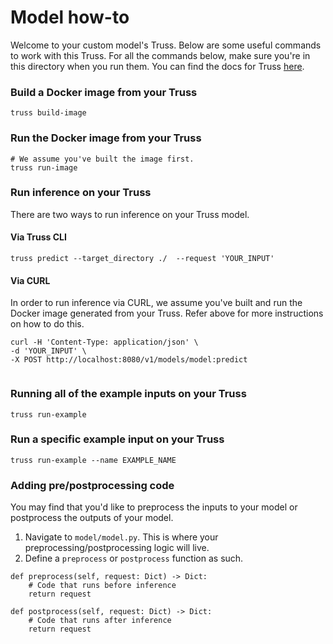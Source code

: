 
# Model how-to

Welcome to your custom model's Truss. Below are some useful commands to work with this Truss. For all the commands below, make sure you're in this directory when you run them. You can find the docs for Truss [here](https://truss.baseten.co).

### Build a Docker image from your Truss
```
truss build-image
```

### Run the Docker image from your Truss
```
# We assume you've built the image first.
truss run-image
```

### Run inference on your Truss
There are two ways to run inference on your Truss model.
#### Via Truss CLI
```
truss predict --target_directory ./  --request 'YOUR_INPUT'

```

#### Via CURL
In order to run inference via CURL, we assume you've built and run the Docker image generated from your Truss. Refer above for more instructions on how to do this.
```
curl -H 'Content-Type: application/json' \
-d 'YOUR_INPUT' \
-X POST http://localhost:8080/v1/models/model:predict


```

### Running all of the example inputs on your Truss
```
truss run-example
```

### Run a specific example input on your Truss
```
truss run-example --name EXAMPLE_NAME

```

### Adding pre/postprocessing code
You may find that you'd like to preprocess the inputs to your model or postprocess the outputs of your model.
1. Navigate to `model/model.py`. This is where your preprocessing/postprocessing logic will live.
2. Define a `preprocess` or `postprocess` function as such.
```
def preprocess(self, request: Dict) -> Dict:
    # Code that runs before inference
    return request

def postprocess(self, request: Dict) -> Dict:
    # Code that runs after inference
    return request
```